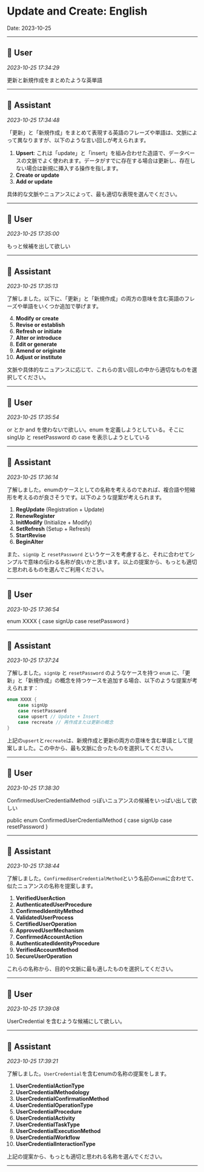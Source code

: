 # Update and Create: English

Date: 2023-10-25

---

## 👤 User
*2023-10-25 17:34:29*

更新と新規作成をまとめたような英単語

---

## 🤖 Assistant
*2023-10-25 17:34:48*

「更新」と「新規作成」をまとめて表現する英語のフレーズや単語は、文脈によって異なりますが、以下のような言い回しが考えられます。

1. **Upsert**: これは「update」と「insert」を組み合わせた造語で、データベースの文脈でよく使われます。データがすでに存在する場合は更新し、存在しない場合は新規に挿入する操作を指します。
2. **Create or update**
3. **Add or update**

具体的な文脈やニュアンスによって、最も適切な表現を選んでください。

---

## 👤 User
*2023-10-25 17:35:00*

もっと候補を出して欲しい

---

## 🤖 Assistant
*2023-10-25 17:35:13*

了解しました。以下に、「更新」と「新規作成」の両方の意味を含む英語のフレーズや単語をいくつか追加で挙げます。

4. **Modify or create**
5. **Revise or establish**
6. **Refresh or initiate**
7. **Alter or introduce**
8. **Edit or generate**
9. **Amend or originate**
10. **Adjust or institute**

文脈や具体的なニュアンスに応じて、これらの言い回しの中から適切なものを選択してください。

---

## 👤 User
*2023-10-25 17:35:54*

or とか and を使わないで欲しい。enum を定義しようとしている。そこに singUp と resetPassword の case を表示しようとしている

---

## 🤖 Assistant
*2023-10-25 17:36:14*

了解しました。enumのケースとしての名称を考えるのであれば、複合語や短縮形を考えるのが良さそうです。以下のような提案が考えられます。

1. **RegUpdate** (Registration + Update)
2. **RenewRegister**
3. **InitModify** (Initialize + Modify)
4. **SetRefresh** (Setup + Refresh)
5. **StartRevise**
6. **BeginAlter**

また、`signUp` と `resetPassword` というケースを考慮すると、それに合わせてシンプルで意味の伝わる名称が良いかと思います。以上の提案から、もっとも適切と思われるものを選んでご利用ください。

---

## 👤 User
*2023-10-25 17:36:54*

enum XXXX {
    case signUp
    case resetPassword
}

---

## 🤖 Assistant
*2023-10-25 17:37:24*

了解しました。`signUp` と `resetPassword` のようなケースを持つ `enum` に、「更新」と「新規作成」の概念を持つケースを追加する場合、以下のような提案が考えられます：

```swift
enum XXXX {
    case signUp
    case resetPassword
    case upsert // Update + Insert
    case recreate // 再作成または更新の概念
}
```

上記の`upsert`と`recreate`は、新規作成と更新の両方の意味を含む単語として提案しました。この中から、最も文脈に合ったものを選択してください。

---

## 👤 User
*2023-10-25 17:38:30*

ConfirmedUserCredentialMethod っぽいニュアンスの候補をいっぱい出して欲しい

public enum ConfirmedUserCredentialMethod {
    case signUp
    case resetPassword
}

---

## 🤖 Assistant
*2023-10-25 17:38:44*

了解しました。`ConfirmedUserCredentialMethod`という名前の`enum`に合わせて、似たニュアンスの名称を提案します。

1. **VerifiedUserAction**
2. **AuthenticatedUserProcedure**
3. **ConfirmedIdentityMethod**
4. **ValidatedUserProcess**
5. **CertifiedUserOperation**
6. **ApprovedUserMechanism**
7. **ConfirmedAccountAction**
8. **AuthenticatedIdentityProcedure**
9. **VerifiedAccountMethod**
10. **SecureUserOperation**

これらの名称から、目的や文脈に最も適したものを選択してください。

---

## 👤 User
*2023-10-25 17:39:08*

UserCredential を含むような候補にして欲しい。

---

## 🤖 Assistant
*2023-10-25 17:39:21*

了解しました。`UserCredential`を含むenumの名称の提案をします。

1. **UserCredentialActionType**
2. **UserCredentialMethodology**
3. **UserCredentialConfirmationMethod**
4. **UserCredentialOperationType**
5. **UserCredentialProcedure**
6. **UserCredentialActivity**
7. **UserCredentialTaskType**
8. **UserCredentialExecutionMethod**
9. **UserCredentialWorkflow**
10. **UserCredentialInteractionType**

上記の提案から、もっとも適切と思われる名称を選んでください。

---
